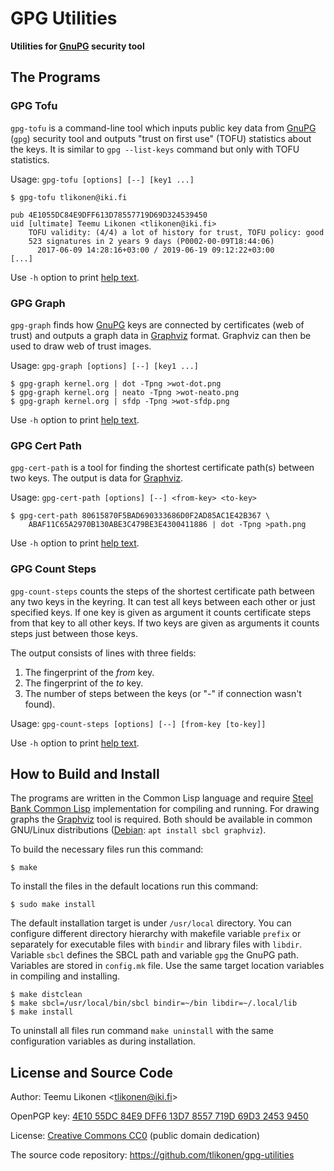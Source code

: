 GPG Utilities
=============

**Utilities for [GnuPG][] security tool**


The Programs
------------

### GPG Tofu

`gpg-tofu` is a command-line tool which inputs public key data from
[GnuPG][] (`gpg`) security tool and outputs "trust on first use" (TOFU)
statistics about the keys. It is similar to `gpg --list-keys` command
but only with TOFU statistics.

Usage: `gpg-tofu [options] [--] [key1 ...]`

    $ gpg-tofu tlikonen@iki.fi

    pub 4E1055DC84E9DFF613D78557719D69D324539450
    uid [ultimate] Teemu Likonen <tlikonen@iki.fi>
        TOFU validity: (4/4) a lot of history for trust, TOFU policy: good
        523 signatures in 2 years 9 days (P0002-00-09T18:44:06)
          2017-06-09 14:28:16+03:00 / 2019-06-19 09:12:22+03:00
    [...]

Use `-h` option to print [help text](gpg-tofu.txt).


### GPG Graph

`gpg-graph` finds how [GnuPG][] keys are connected by certificates (web
of trust) and outputs a graph data in [Graphviz][] format. Graphviz can
then be used to draw web of trust images.

Usage: `gpg-graph [options] [--] [key1 ...]`

    $ gpg-graph kernel.org | dot -Tpng >wot-dot.png
    $ gpg-graph kernel.org | neato -Tpng >wot-neato.png
    $ gpg-graph kernel.org | sfdp -Tpng >wot-sfdp.png

Use `-h` option to print [help text](gpg-graph.txt).


### GPG Cert Path

`gpg-cert-path` is a tool for finding the shortest certificate path(s)
between two keys. The output is data for [Graphviz][].

Usage: `gpg-cert-path [options] [--] <from-key> <to-key>`

    $ gpg-cert-path 80615870F5BAD690333686D0F2AD85AC1E42B367 \
        ABAF11C65A2970B130ABE3C479BE3E4300411886 | dot -Tpng >path.png

Use `-h` option to print [help text](gpg-cert-path.txt).


### GPG Count Steps

`gpg-count-steps` counts the steps of the shortest certificate path
between any two keys in the keyring. It can test all keys between each
other or just specified keys. If one key is given as argument it counts
certificate steps from that key to all other keys. If two keys are given
as arguments it counts steps just between those keys.

The output consists of lines with three fields:

 1. The fingerprint of the *from* key.
 2. The fingerprint of the *to* key.
 3. The number of steps between the keys (or "-" if connection wasn't
    found).

Usage: `gpg-count-steps [options] [--] [from-key [to-key]]`

Use `-h` option to print [help text](gpg-count-steps.txt).


[GnuPG]:    https://gnupg.org/
[Graphviz]: https://graphviz.org/


How to Build and Install
------------------------

The programs are written in the Common Lisp language and require [Steel
Bank Common Lisp][SBCL] implementation for compiling and running. For
drawing graphs the [Graphviz][] tool is required. Both should be
available in common GNU/Linux distributions ([Debian][]: `apt install
sbcl graphviz`).

To build the necessary files run this command:

    $ make

To install the files in the default locations run this command:

    $ sudo make install

The default installation target is under `/usr/local` directory. You can
configure different directory hierarchy with makefile variable `prefix`
or separately for executable files with `bindir` and library files with
`libdir`. Variable `sbcl` defines the SBCL path and variable `gpg` the
GnuPG path. Variables are stored in `config.mk` file. Use the same
target location variables in compiling and installing.

    $ make distclean
    $ make sbcl=/usr/local/bin/sbcl bindir=~/bin libdir=~/.local/lib
    $ make install

To uninstall all files run command `make uninstall` with the same
configuration variables as during installation.

[SBCL]:   http://sbcl.org/
[Debian]: https://www.debian.org/


License and Source Code
-----------------------

Author: Teemu Likonen <<tlikonen@iki.fi>>

OpenPGP key: [4E10 55DC 84E9 DFF6 13D7 8557 719D 69D3 2453 9450][PGP]

License: [Creative Commons CC0][CC0] (public domain dedication)

The source code repository:
<https://github.com/tlikonen/gpg-utilities>

[PGP]: http://www.iki.fi/tlikonen/pgp-key.asc
[CC0]: https://creativecommons.org/publicdomain/zero/1.0/legalcode
